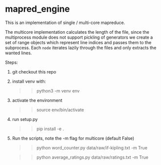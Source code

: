 # mapred_engine

This is an implementation of single / multi-core mapreduce.

The multicore implementation calculates the length of the file, since the multiprocess module does not support pickling of generators we create a set of range objects which represent line indices and passes them to the subprocess. Each `node` iterates lazily through the files and only extracts the wanted lines.


Steps:

1) git checkout this repo

2) install venv with:

    >> python3 -m venv env

3) activate the environment

    >> source env/bin/activate

4) run setup.py

    >> pip install -e .

5) Run the scripts, note the -m flag for multicore (default False)

    >> python word_counter.py data/raw/if-kipling.txt -m True

    >> python average_ratings.py data/raw/ratings.txt -m True

